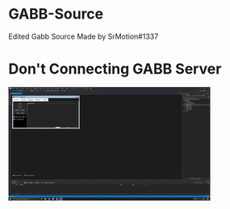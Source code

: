 # GABB-Source
Edited Gabb Source Made by SrMotion#1337

# Don't Connecting GABB Server
![Alt Text](GABB.png)
